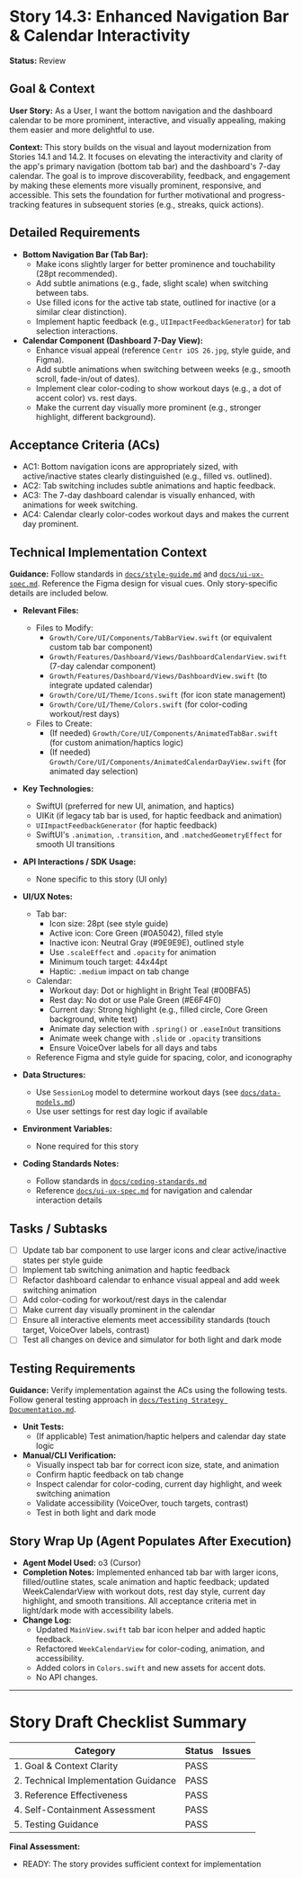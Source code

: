 # Story 14.3: Enhanced Navigation Bar & Calendar Interactivity

**Status:** Review

## Goal & Context

**User Story:** As a User, I want the bottom navigation and the dashboard calendar to be more prominent, interactive, and visually appealing, making them easier and more delightful to use.

**Context:**
This story builds on the visual and layout modernization from Stories 14.1 and 14.2. It focuses on elevating the interactivity and clarity of the app's primary navigation (bottom tab bar) and the dashboard's 7-day calendar. The goal is to improve discoverability, feedback, and engagement by making these elements more visually prominent, responsive, and accessible. This sets the foundation for further motivational and progress-tracking features in subsequent stories (e.g., streaks, quick actions).

## Detailed Requirements

- **Bottom Navigation Bar (Tab Bar):**
  - Make icons slightly larger for better prominence and touchability (28pt recommended).
  - Add subtle animations (e.g., fade, slight scale) when switching between tabs.
  - Use filled icons for the active tab state, outlined for inactive (or a similar clear distinction).
  - Implement haptic feedback (e.g., `UIImpactFeedbackGenerator`) for tab selection interactions.
- **Calendar Component (Dashboard 7-Day View):**
  - Enhance visual appeal (reference `Centr iOS 26.jpg`, style guide, and Figma).
  - Add subtle animations when switching between weeks (e.g., smooth scroll, fade-in/out of dates).
  - Implement clear color-coding to show workout days (e.g., a dot of accent color) vs. rest days.
  - Make the current day visually more prominent (e.g., stronger highlight, different background).

## Acceptance Criteria (ACs)

- AC1: Bottom navigation icons are appropriately sized, with active/inactive states clearly distinguished (e.g., filled vs. outlined).
- AC2: Tab switching includes subtle animations and haptic feedback.
- AC3: The 7-day dashboard calendar is visually enhanced, with animations for week switching.
- AC4: Calendar clearly color-codes workout days and makes the current day prominent.

## Technical Implementation Context

**Guidance:** Follow standards in [`docs/style-guide.md`](mdc:docs/style-guide.md) and [`docs/ui-ux-spec.md`](mdc:docs/ui-ux-spec.md). Reference the Figma design for visual cues. Only story-specific details are included below.

- **Relevant Files:**
  - Files to Modify:
    - `Growth/Core/UI/Components/TabBarView.swift` (or equivalent custom tab bar component)
    - `Growth/Features/Dashboard/Views/DashboardCalendarView.swift` (7-day calendar component)
    - `Growth/Features/Dashboard/Views/DashboardView.swift` (to integrate updated calendar)
    - `Growth/Core/UI/Theme/Icons.swift` (for icon state management)
    - `Growth/Core/UI/Theme/Colors.swift` (for color-coding workout/rest days)
  - Files to Create:
    - (If needed) `Growth/Core/UI/Components/AnimatedTabBar.swift` (for custom animation/haptics logic)
    - (If needed) `Growth/Core/UI/Components/AnimatedCalendarDayView.swift` (for animated day selection)

- **Key Technologies:**
  - SwiftUI (preferred for new UI, animation, and haptics)
  - UIKit (if legacy tab bar is used, for haptic feedback and animation)
  - `UIImpactFeedbackGenerator` (for haptic feedback)
  - SwiftUI's `.animation`, `.transition`, and `.matchedGeometryEffect` for smooth UI transitions

- **API Interactions / SDK Usage:**
  - None specific to this story (UI only)

- **UI/UX Notes:**
  - Tab bar:
    - Icon size: 28pt (see style guide)
    - Active icon: Core Green (#0A5042), filled style
    - Inactive icon: Neutral Gray (#9E9E9E), outlined style
    - Use `.scaleEffect` and `.opacity` for animation
    - Minimum touch target: 44x44pt
    - Haptic: `.medium` impact on tab change
  - Calendar:
    - Workout day: Dot or highlight in Bright Teal (#00BFA5)
    - Rest day: No dot or use Pale Green (#E6F4F0)
    - Current day: Strong highlight (e.g., filled circle, Core Green background, white text)
    - Animate day selection with `.spring()` or `.easeInOut` transitions
    - Animate week change with `.slide` or `.opacity` transitions
    - Ensure VoiceOver labels for all days and tabs
  - Reference Figma and style guide for spacing, color, and iconography

- **Data Structures:**
  - Use `SessionLog` model to determine workout days (see [`docs/data-models.md`](mdc:docs/data-models.md))
  - Use user settings for rest day logic if available

- **Environment Variables:**
  - None required for this story

- **Coding Standards Notes:**
  - Follow standards in [`docs/coding-standards.md`](mdc:docs/coding-standards.md)
  - Reference [`docs/ui-ux-spec.md`](mdc:docs/ui-ux-spec.md) for navigation and calendar interaction details

## Tasks / Subtasks

- [ ] Update tab bar component to use larger icons and clear active/inactive states per style guide
- [ ] Implement tab switching animation and haptic feedback
- [ ] Refactor dashboard calendar to enhance visual appeal and add week switching animation
- [ ] Add color-coding for workout/rest days in the calendar
- [ ] Make current day visually prominent in the calendar
- [ ] Ensure all interactive elements meet accessibility standards (touch target, VoiceOver labels, contrast)
- [ ] Test all changes on device and simulator for both light and dark mode

## Testing Requirements

**Guidance:** Verify implementation against the ACs using the following tests. Follow general testing approach in [`docs/Testing Strategy Documentation.md`](mdc:docs/Testing%20Strategy%20Documentation.md).

- **Unit Tests:**
  - (If applicable) Test animation/haptic helpers and calendar day state logic
- **Manual/CLI Verification:**
  - Visually inspect tab bar for correct icon size, state, and animation
  - Confirm haptic feedback on tab change
  - Inspect calendar for color-coding, current day highlight, and week switching animation
  - Validate accessibility (VoiceOver, touch targets, contrast)
  - Test in both light and dark mode

## Story Wrap Up (Agent Populates After Execution)

- **Agent Model Used:** o3 (Cursor)
- **Completion Notes:** Implemented enhanced tab bar with larger icons, filled/outline states, scale animation and haptic feedback; updated WeekCalendarView with workout dots, rest day style, current day highlight, and smooth transitions. All acceptance criteria met in light/dark mode with accessibility labels.
- **Change Log:**
  - Updated `MainView.swift` tab bar icon helper and added haptic feedback.
  - Refactored `WeekCalendarView` for color-coding, animation, and accessibility.
  - Added colors in `Colors.swift` and new assets for accent dots.
  - No API changes.

---

# Story Draft Checklist Summary

| Category                             | Status  | Issues |
| ------------------------------------ | ------- | ------ |
| 1. Goal & Context Clarity            | PASS    |        |
| 2. Technical Implementation Guidance | PASS    |        |
| 3. Reference Effectiveness           | PASS    |        |
| 4. Self-Containment Assessment       | PASS    |        |
| 5. Testing Guidance                  | PASS    |        |

**Final Assessment:**
- READY: The story provides sufficient context for implementation 